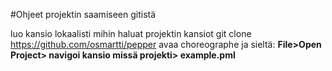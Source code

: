 #Ohjeet projektin saamiseen gitistä

luo kansio lokaalisti mihin haluat projektin kansiot
git clone https://github.com/osmartti/pepper
avaa choreographe ja sieltä: <strong>File>Open Project> navigoi kansio missä projekti> example.pml</strong>
